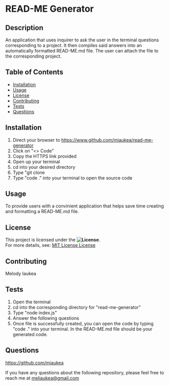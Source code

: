 # READ-ME Generator

  ## Description
  An application that uses inquirer to ask the user in the terminal questions corresponding to a project. It then compiles said answers into an automatically formatted READ-ME.md file. The user can attach the file to the corresponding project.

  ## Table of Contents
  - [Installation](#installation)
  - [Usage](#usage)
  - [License](#license)
  - [Contributing](#contributing)
  - [Tests](#tests)
  - [Questions](#questions)

  ## Installation
  1. Direct your browser to https://www.github.com/miaukea/read-me-generator  
  2. Click on "<> Code"  
  3. Copy the HTTPS link provided  
  4. Open up your terminal  
  5. cd into your desired directory  
  6. Type "git clone <insert HTTPS link here> 
  7. Type "code ." into your terminal to open the source code

  ## Usage
  To provide users with a convinient application that helps save time creating and formatting a READ-ME.md file.

  ## License
  This project is licensed under the **![License](https://img.shields.io/badge/license-MIT%20License-blue.svg)**.  
  For more details, see: [MIT License License](https://opensource.org/licenses/MIT)

  ## Contributing
  Melody Iaukea

  ## Tests
  1. Open the terminal  
  2. cd into the corresponding directory for "read-me-generator"  
  3. Type "node index.js"  
  4. Answer the following questions  
  5. Once file is successfully created, you can open the code by typing "code ." into your terminal. In the READ-ME.md file should be your generated code.

  ## Questions
  https://github.com/miaukea

  If you have any questions about the following repository, please feel free to reach me at [meliaukea@gmail.com](mailto:meliaukea@gmail.com)
  